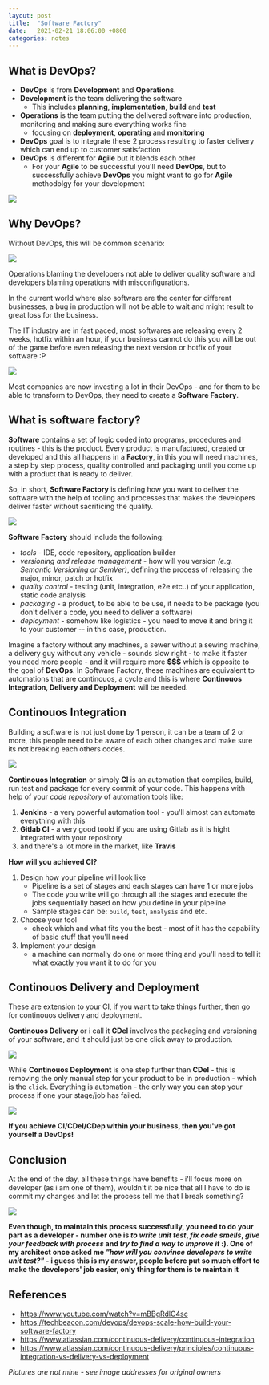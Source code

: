 ```yaml
---
layout: post
title:  "Software Factory"
date:   2021-02-21 18:06:00 +0800
categories: notes
---
```

## What is DevOps?
* **DevOps** is from **Development** and **Operations**.
* **Development** is the team delivering the software
   * This includes **planning**, **implementation**, **build** and **test**
* **Operations** is the team putting the delivered software into production, monitoring and making sure everything works fine
   * focusing on **deployment**, **operating** and **monitoring** 
* **DevOps** goal is to integrate these 2 process resulting to faster delivery which can end up to customer satisfaction
* **DevOps** is different for **Agile** but it blends each other
   * For your **Agile** to be successful you'll need **DevOps**, but to successfully achieve **DevOps** you might want to go for **Agile** methodolgy for your development

![](https://algorithmia.com/blog/wp-content/uploads/2019/09/CI_CD_pipeline.gif)

## Why DevOps?
Without DevOps, this will be common scenario:

![](https://www.metaltoad.com/sites/default/files/inline-images/22605665.jpg)

Operations blaming the developers not able to deliver quality software and developers blaming operations with misconfigurations.

In the current world where also software are the center for different businesses, a bug in production will not be able to wait and might result to great loss for the business.

The IT industry are in fast paced, most softwares are releasing every 2 weeks, hotfix within an hour, if your business cannot do this you will be out of the game before even releasing the next version or hotfix of your software :P

![](https://pbs.twimg.com/profile_images/1200389077243064322/ulM9c1t8.jpg)

Most companies are now investing a lot in their DevOps - and for them to be able to transform to DevOps, they need to create a **Software Factory**.

## What is software factory?
**Software** contains a set of logic coded into programs, procedures and routines - this is the product. Every product is manufactured, created or developed and this all happens in a **Factory**, in this you will need machines, a step by step process, quality controlled and packaging until you come up with a product that is ready to deliver. 

So, in short, **Software Factory** is defining how you want to deliver the software with the help of tooling and processes that makes the developers deliver faster without sacrificing the quality.

![](https://i.imgur.com/REPnV1u.gif)

**Software Factory** should include the following:
* *tools* - IDE, code repository, application builder
* *versioning and release management* - how will you version *(e.g. Semantic Versioning or SemVer)*, defining the process of releasing the major, minor, patch or hotfix
* *quality control* - testing (unit, integration, e2e etc..) of your application, static code analysis
* *packaging* - a product, to be able to be use, it needs to be package (you don't deliver a code, you need to deliver a software)
* *deployment* - somehow like logistics - you need to move it and bring it to your customer -- in this case, production.

Imagine a factory without any machines, a sewer without a sewing machine, a delivery guy without any vehicle - sounds slow right - to make it faster you need more people - and it will require more **$$$** which is opposite to the goal of **DevOps**. In Software Factory, these machines are equivalent to automations that are continouos, a cycle and this is where **Continouos Integration, Delivery and Deployment** will be needed.

## Continouos Integration
Building a software is not just done by 1 person, it can be a team of 2 or more, this people need to be aware of each other changes and make sure its not breaking each others codes.

![](https://thumbs.gfycat.com/IdioticInsignificantHapuku-max-1mb.gif)

**Continouos Integration** or simply **CI** is an automation that compiles, build, run test and package for every commit of your code. This happens with help of your *code repository* of automation tools like:

1. **Jenkins** - a very powerful automation tool - you'll almost can automate everything with this
2. **Gitlab CI** - a very good toold if you are using Gitlab as it is hight integrated with your repository
3. and there's a lot more in the  market, like **Travis**

**How will you achieved CI?**
1. Design how your pipeline will look like
   * Pipeline is a set of stages and each stages can have 1 or more jobs
   * The code you write will go through all the stages and execute the jobs sequentially based on how you define in your pipeline
   * Sample stages can be: `build`, `test`, `analysis` and etc.
2. Choose your tool 
   * check which and what fits you the best - most of it has the capability of basic stuff that you'll need
3. Implement your design
   * a machine can normally do one or more thing and you'll need to tell it what exactly you want it to do for you

## Continouos Delivery and Deployment
These are extension to your CI, if you want to take things further, then go for continouos delivery and deployment.

**Continouos Delivery** or i call it **CDel** involves the packaging and versioning of your software, and it should just be one click away to production.

![](https://miro.medium.com/max/1000/1*ifzvyLF6P-LhCmRE3zs8jQ@2x.gif)

While **Continouos Deployment** is one step further than **CDel** - this is removing the only manual step for your product to be in production - which is the `click`. Everything is automation - the only way you can stop your process if one your stage/job has failed.

![](https://clm-consulting.com/wp-content/uploads/2018/02/ci-1.png)

**If you achieve CI/CDel/CDep within your business, then you've got yourself a DevOps!**

## Conclusion
At the end of the day, all these things have benefits - i'll focus more on developer (as i am one of them), wouldn't it be nice that all I have to do is commit my changes and let the process tell me that I break something?

![](https://cdn.dribbble.com/users/1480650/screenshots/4739771/autodevops-dribbble-gif.gif)

**Even though, to maintain this process successfully, you need to do your part as a developer - number one is *to write unit test*, *fix code smells*, *give your feedback with process* and *try to find a way to improve it* :). One of my architect once asked me *"how will you convince developers to write unit test?"* - i guess this is my answer, people before put so much effort to make the developers' job easier, only thing for them is to maintain it**



## References
* https://www.youtube.com/watch?v=mBBgRdlC4sc 
* https://techbeacon.com/devops/devops-scale-how-build-your-software-factory 
* https://www.atlassian.com/continuous-delivery/continuous-integration 
* https://www.atlassian.com/continuous-delivery/principles/continuous-integration-vs-delivery-vs-deployment 

*Pictures are not mine - see image addresses for original owners*





